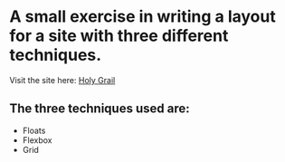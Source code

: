 # A small exercise in writing a layout for a site with three different techniques.

Visit the site here: [Holy Grail](https://renv123.github.io/holy-grail/)

## The three techniques used are:

 - Floats
 - Flexbox
 - Grid
